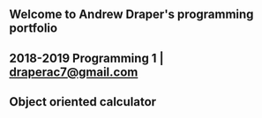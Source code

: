 ## Welcome to Andrew Draper's programming portfolio
## 2018-2019 Programming 1 | draperac7@gmail.com

## Object oriented calculator
